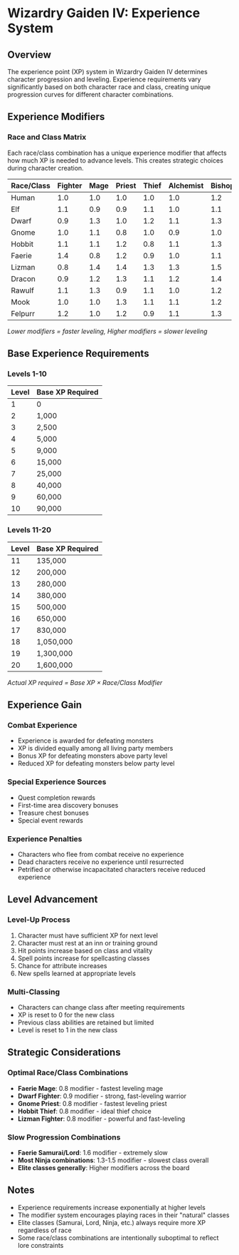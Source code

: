 # Wizardry Gaiden IV: Experience System

## Overview
The experience point (XP) system in Wizardry Gaiden IV determines character progression and leveling. Experience requirements vary significantly based on both character race and class, creating unique progression curves for different character combinations.

## Experience Modifiers

### Race and Class Matrix
Each race/class combination has a unique experience modifier that affects how much XP is needed to advance levels. This creates strategic choices during character creation.

| Race/Class | Fighter | Mage | Priest | Thief | Alchemist | Bishop | Bard | Ranger | Psionic | Valkyrie | Samurai | Lord | Monk | Ninja |
|------------|---------|------|--------|-------|-----------|--------|------|--------|---------|----------|---------|------|------|-------|
| Human      | 1.0     | 1.0  | 1.0    | 1.0   | 1.0       | 1.2    | 1.1  | 1.1    | 1.1     | 1.2      | 1.3     | 1.3  | 1.3  | 1.4   |
| Elf        | 1.1     | 0.9  | 0.9    | 1.1   | 1.0       | 1.1    | 1.0  | 1.0    | 1.0     | 1.3      | 1.4     | 1.4  | 1.4  | 1.5   |
| Dwarf      | 0.9     | 1.3  | 1.0    | 1.2   | 1.1       | 1.3    | 1.2  | 1.2    | 1.3     | 1.3      | 1.4     | 1.2  | 1.4  | 1.5   |
| Gnome      | 1.0     | 1.1  | 0.8    | 1.0   | 0.9       | 1.0    | 1.1  | 1.1    | 1.0     | 1.4      | 1.5     | 1.4  | 1.3  | 1.4   |
| Hobbit     | 1.1     | 1.1  | 1.2    | 0.8   | 1.1       | 1.3    | 1.0  | 1.0    | 1.2     | 1.5      | 1.5     | 1.5  | 1.4  | 1.3   |
| Faerie     | 1.4     | 0.8  | 1.2    | 0.9   | 1.0       | 1.1    | 0.9  | 1.0    | 0.9     | 1.4      | 1.6     | 1.6  | 1.5  | 1.3   |
| Lizman     | 0.8     | 1.4  | 1.4    | 1.3   | 1.3       | 1.5    | 1.4  | 1.2    | 1.4     | 1.2      | 1.3     | 1.3  | 1.3  | 1.5   |
| Dracon     | 0.9     | 1.2  | 1.3    | 1.1   | 1.2       | 1.4    | 1.2  | 1.1    | 1.3     | 1.3      | 1.3     | 1.3  | 1.4  | 1.5   |
| Rawulf     | 1.1     | 1.3  | 0.9    | 1.1   | 1.0       | 1.2    | 1.1  | 1.0    | 1.0     | 1.4      | 1.4     | 1.3  | 1.3  | 1.4   |
| Mook       | 1.0     | 1.0  | 1.3    | 1.1   | 1.1       | 1.2    | 1.1  | 1.1    | 1.1     | 1.3      | 1.3     | 1.4  | 1.4  | 1.4   |
| Felpurr    | 1.2     | 1.0  | 1.2    | 0.9   | 1.1       | 1.3    | 1.0  | 1.0    | 1.1     | 1.3      | 1.4     | 1.5  | 1.3  | 1.3   |

*Lower modifiers = faster leveling, Higher modifiers = slower leveling*

## Base Experience Requirements

### Levels 1-10
| Level | Base XP Required |
|-------|-----------------|
| 1     | 0               |
| 2     | 1,000           |
| 3     | 2,500           |
| 4     | 5,000           |
| 5     | 9,000           |
| 6     | 15,000          |
| 7     | 25,000          |
| 8     | 40,000          |
| 9     | 60,000          |
| 10    | 90,000          |

### Levels 11-20
| Level | Base XP Required |
|-------|-----------------|
| 11    | 135,000         |
| 12    | 200,000         |
| 13    | 280,000         |
| 14    | 380,000         |
| 15    | 500,000         |
| 16    | 650,000         |
| 17    | 830,000         |
| 18    | 1,050,000       |
| 19    | 1,300,000       |
| 20    | 1,600,000       |

*Actual XP required = Base XP × Race/Class Modifier*

## Experience Gain

### Combat Experience
- Experience is awarded for defeating monsters
- XP is divided equally among all living party members
- Bonus XP for defeating monsters above party level
- Reduced XP for defeating monsters below party level

### Special Experience Sources
- Quest completion rewards
- First-time area discovery bonuses
- Treasure chest bonuses
- Special event rewards

### Experience Penalties
- Characters who flee from combat receive no experience
- Dead characters receive no experience until resurrected
- Petrified or otherwise incapacitated characters receive reduced experience

## Level Advancement

### Level-Up Process
1. Character must have sufficient XP for next level
2. Character must rest at an inn or training ground
3. Hit points increase based on class and vitality
4. Spell points increase for spellcasting classes
5. Chance for attribute increases
6. New spells learned at appropriate levels

### Multi-Classing
- Characters can change class after meeting requirements
- XP is reset to 0 for the new class
- Previous class abilities are retained but limited
- Level is reset to 1 in the new class

## Strategic Considerations

### Optimal Race/Class Combinations
- **Faerie Mage**: 0.8 modifier - fastest leveling mage
- **Dwarf Fighter**: 0.9 modifier - strong, fast-leveling warrior
- **Gnome Priest**: 0.8 modifier - fastest leveling priest
- **Hobbit Thief**: 0.8 modifier - ideal thief choice
- **Lizman Fighter**: 0.8 modifier - powerful and fast-leveling

### Slow Progression Combinations
- **Faerie Samurai/Lord**: 1.6 modifier - extremely slow
- **Most Ninja combinations**: 1.3-1.5 modifier - slowest class overall
- **Elite classes generally**: Higher modifiers across the board

## Notes
- Experience requirements increase exponentially at higher levels
- The modifier system encourages playing races in their "natural" classes
- Elite classes (Samurai, Lord, Ninja, etc.) always require more XP regardless of race
- Some race/class combinations are intentionally suboptimal to reflect lore constraints